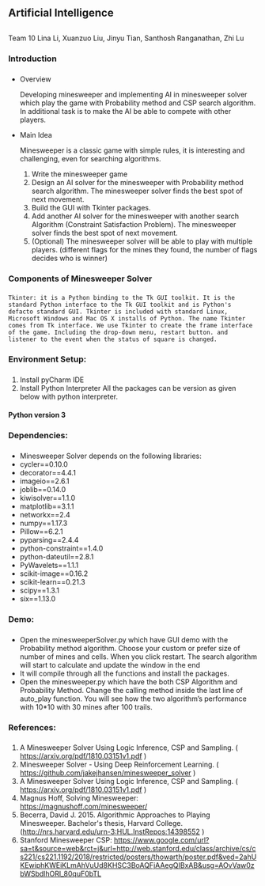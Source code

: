 ## Artificial Intelligence <h2>

Team 10
Lina Li,  Xuanzuo Liu,  Jinyu Tian, Santhosh Ranganathan, Zhi Lu
 
### Introduction <h3>

  *	Overview

    Developing minesweeper and implementing AI in minesweeper solver which play the game with Probability method and CSP search algorithm. In additional task is to make the AI be able to compete with other players.

  *	Main Idea
    
    Minesweeper is a classic game with simple rules, it is interesting and challenging, even for searching algorithms. 
    1.	Write the minesweeper game 
    2.	Design an AI solver for the minesweeper with Probability method search algorithm. The minesweeper solver finds the best spot of next movement. 
    3.	Build the GUI with Tkinter packages.
    4.	Add another AI solver for the minesweeper with another search Algorithm (Constraint Satisfaction Problem). The minesweeper solver finds the best spot of next movement.
    5.	(Optional) The minesweeper solver will be able to play with multiple players. (different flags for the mines they found, the number of flags decides who is winner)

### Components of Minesweeper Solver <h3>
    
    Tkinter: it is a Python binding to the Tk GUI toolkit. It is the standard Python interface to the Tk GUI toolkit and is Python's defacto standard GUI. Tkinter is included with standard Linux, Microsoft Windows and Mac OS X installs of Python. The name Tkinter comes from Tk interface. We use Tkinter to create the frame interface of the game. Including the drop-down menu, restart button. and listener to the event when the status of square is changed. 
   
 
### Environment Setup: <h3>
  
  1. Install pyCharm IDE
  2. Install Python Interpreter
    All the packages can be version as given below with python interpreter.
  #### Python version 3 <h4>

### Dependencies: <h3>

* Minesweeper Solver depends on the following libraries:
* cycler==0.10.0
* decorator==4.4.1
* imageio==2.6.1
* joblib==0.14.0
* kiwisolver==1.1.0
* matplotlib==3.1.1
* networkx==2.4
* numpy==1.17.3
* Pillow==6.2.1
* pyparsing==2.4.4
* python-constraint==1.4.0
* python-dateutil==2.8.1
* PyWavelets==1.1.1
* scikit-image==0.16.2
* scikit-learn==0.21.3
* scipy==1.3.1
* six==1.13.0



### Demo: <h3>
  
* Open the minesweeperSolver.py which have GUI demo with the Probability method algorithm. Choose your custom or prefer size of number of mines and cells. When you click restart. The search algorithm will start to calculate and update the window in the end
* It will compile through all the functions and install the packages. 
* Open the minesweeper.py which have the both CSP Algorithm and Probability Method. Change the calling method inside the last line of auto_play function. You will see how the two algorithm’s performance with 10*10 with 30 mines after 100 trails.

### References: <h3>
  1. A Minesweeper Solver Using Logic Inference, CSP and Sampling. ( https://arxiv.org/pdf/1810.03151v1.pdf )
  1. Minesweeper Solver - Using Deep Reinforcement Learning. ( https://github.com/jakejhansen/minesweeper_solver )
  1. A Minesweeper Solver Using Logic Inference, CSP and Sampling. ( https://arxiv.org/pdf/1810.03151v1.pdf )
  1. Magnus Hoff, Solving Minesweeper: https://magnushoff.com/minesweeper/
  1. Becerra, David J. 2015. Algorithmic Approaches to Playing Minesweeper. Bachelor's thesis, Harvard College. (http://nrs.harvard.edu/urn-3:HUL.InstRepos:14398552 )
  1. Stanford Minesweeper CSP: https://www.google.com/url?sa=t&source=web&rct=j&url=http://web.stanford.edu/class/archive/cs/cs221/cs221.1192/2018/restricted/posters/thowarth/poster.pdf&ved=2ahUKEwiphKWEiKLmAhVuUd8KHSC3BoAQFjAAegQIBxAB&usg=AOvVaw0zbWSbdlhORl_80quF0bTL

